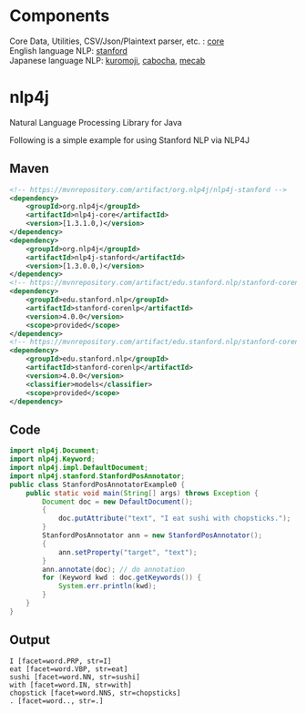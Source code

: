 # Components

Core Data, Utilities, CSV/Json/Plaintext parser, etc. : [core](https://github.com/oyahiroki/nlp4j/tree/master/nlp4j/nlp4j-core)   
English language NLP: [stanford](https://github.com/oyahiroki/nlp4j/tree/master/nlp4j/nlp4j-stanford)  
Japanese language NLP: [kuromoji](https://github.com/oyahiroki/nlp4j/tree/master/nlp4j/nlp4j-kuromoji), [cabocha](https://github.com/oyahiroki/nlp4j/tree/master/nlp4j/nlp4j-cabocha), [mecab](https://github.com/oyahiroki/nlp4j/tree/master/nlp4j/nlp4j-mecab)   


# nlp4j
Natural Language Processing Library for Java

Following is a simple example for using Stanford NLP via NLP4J

## Maven

```xml
<!-- https://mvnrepository.com/artifact/org.nlp4j/nlp4j-stanford -->
<dependency>
    <groupId>org.nlp4j</groupId>
    <artifactId>nlp4j-core</artifactId>
    <version>[1.3.1.0,)</version>
</dependency>
<dependency>
    <groupId>org.nlp4j</groupId>
    <artifactId>nlp4j-stanford</artifactId>
    <version>[1.3.0.0,)</version>
</dependency>
<!-- https://mvnrepository.com/artifact/edu.stanford.nlp/stanford-corenlp -->
<dependency>
    <groupId>edu.stanford.nlp</groupId>
    <artifactId>stanford-corenlp</artifactId>
    <version>4.0.0</version>
    <scope>provided</scope>
</dependency>
<!-- https://mvnrepository.com/artifact/edu.stanford.nlp/stanford-corenlp -->
<dependency>
    <groupId>edu.stanford.nlp</groupId>
    <artifactId>stanford-corenlp</artifactId>
    <version>4.0.0</version>
    <classifier>models</classifier>
    <scope>provided</scope>
</dependency>
```

## Code

```java
import nlp4j.Document;
import nlp4j.Keyword;
import nlp4j.impl.DefaultDocument;
import nlp4j.stanford.StanfordPosAnnotator;
public class StanfordPosAnnotatorExample0 {
    public static void main(String[] args) throws Exception {
        Document doc = new DefaultDocument();
        {
            doc.putAttribute("text", "I eat sushi with chopsticks.");
        }
        StanfordPosAnnotator ann = new StanfordPosAnnotator();
        {
            ann.setProperty("target", "text");
        }
        ann.annotate(doc); // do annotation
        for (Keyword kwd : doc.getKeywords()) {
            System.err.println(kwd);
        }
    }
}
```

## Output

```
I [facet=word.PRP, str=I]
eat [facet=word.VBP, str=eat]
sushi [facet=word.NN, str=sushi]
with [facet=word.IN, str=with]
chopstick [facet=word.NNS, str=chopsticks]
. [facet=word.., str=.]
```

